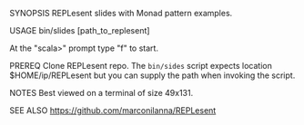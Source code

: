SYNOPSIS
   REPLesent slides with Monad pattern examples.

USAGE
   bin/slides [path\_to\_replesent]

   At the "scala>" prompt type "f" to start.

PREREQ
   Clone REPLesent repo.  The `bin/sides` script
   expects location $HOME/ip/REPLesent but you can
   supply the path when invoking the script.

NOTES
   Best viewed on a terminal of size 49x131.

SEE ALSO
   https://github.com/marconilanna/REPLesent
